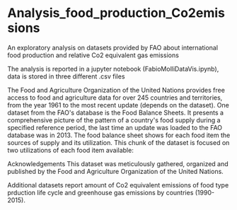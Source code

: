 # Analysis_food_production_Co2emissions
An exploratory analysis on datasets provided by FAO about international food production and relative Co2 equivalent gas emissions

The analysis is reported in a jupyter notebook (FabioMolliDataVis.ipynb), data is stored in three different .csv files

The Food and Agriculture Organization of the United Nations provides free access to food and agriculture data for over 245 countries and territories, from the year 1961 to the most recent update (depends on the dataset). One dataset from the FAO's database is the Food Balance Sheets. It presents a comprehensive picture of the pattern of a country's food supply during a specified reference period, the last time an update was loaded to the FAO database was in 2013. The food balance sheet shows for each food item the sources of supply and its utilization. This chunk of the dataset is focused on two utilizations of each food item available:

Acknowledgements
This dataset was meticulously gathered, organized and published by the Food and Agriculture Organization of the United Nations.

Additional datasets report amount of Co2 equivalent emissions of food type prduction life cycle and greenhouse gas emissions by countries (1990-2015).
